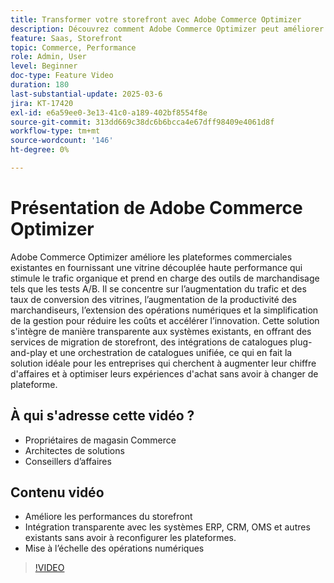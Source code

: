 ```yaml
---
title: Transformer votre storefront avec Adobe Commerce Optimizer
description: Découvrez comment Adobe Commerce Optimizer peut améliorer votre storefront avec des performances élevées, un trafic accru et une intégration transparente.
feature: Saas, Storefront
topic: Commerce, Performance
role: Admin, User
level: Beginner
doc-type: Feature Video
duration: 180
last-substantial-update: 2025-03-6
jira: KT-17420
exl-id: e6a59ee0-3e13-41c0-a189-402bf8554f8e
source-git-commit: 313dd669c38dc6b6bcca4e67dff98409e4061d8f
workflow-type: tm+mt
source-wordcount: '146'
ht-degree: 0%

---
```


# Présentation de Adobe Commerce Optimizer

Adobe Commerce Optimizer améliore les plateformes commerciales existantes en fournissant une vitrine découplée haute performance qui stimule le trafic organique et prend en charge des outils de marchandisage tels que les tests A/B. Il se concentre sur l’augmentation du trafic et des taux de conversion des vitrines, l’augmentation de la productivité des marchandiseurs, l’extension des opérations numériques et la simplification de la gestion pour réduire les coûts et accélérer l’innovation. Cette solution s&#39;intègre de manière transparente aux systèmes existants, en offrant des services de migration de storefront, des intégrations de catalogues plug-and-play et une orchestration de catalogues unifiée, ce qui en fait la solution idéale pour les entreprises qui cherchent à augmenter leur chiffre d&#39;affaires et à optimiser leurs expériences d&#39;achat sans avoir à changer de plateforme.

## À qui s&#39;adresse cette vidéo ?

* Propriétaires de magasin Commerce
* Architectes de solutions
* Conseillers d’affaires

## Contenu vidéo

* Améliore les performances du storefront
* Intégration transparente avec les systèmes ERP, CRM, OMS et autres existants sans avoir à reconfigurer les plateformes.
* Mise à l’échelle des opérations numériques

>[!VIDEO](https://video.tv.adobe.com/v/3450465?learn=on&captions=fre_fr)
